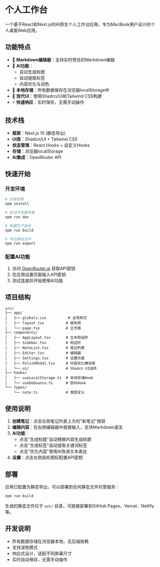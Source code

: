 # 个人工作台

一个基于React和Next.js的AI原生个人工作台应用，专为MacBook用户设计的个人桌面Web应用。

## 功能特点

- 📝 **Markdown编辑器**：支持实时预览的Markdown编辑
- 🤖 **AI功能**：
  - 自动生成标题
  - 自动提取标签
  - 内容优化与润色
- 💾 **本地存储**：所有数据保存在浏览器localStorage中
- 🎨 **现代UI**：使用Shadcn/UI和Tailwind CSS构建
- ⚡ **快速响应**：实时保存，无需手动操作

## 技术栈

- **框架**：Next.js 15 (静态导出)
- **UI库**：Shadcn/UI + Tailwind CSS
- **状态管理**：React Hooks + 自定义Hooks
- **存储**：浏览器localStorage
- **AI集成**：OpenRouter API

## 快速开始

### 开发环境

```bash
# 安装依赖
npm install

# 启动开发服务器
npm run dev

# 构建生产版本
npm run build

# 导出静态文件
npm run export
```

### 配置AI功能

1. 访问 [OpenRouter.ai](https://openrouter.ai/keys) 获取API密钥
2. 在应用设置页面输入API密钥
3. 测试连接并开始使用AI功能

## 项目结构

```
src/
├── app/
│   ├── globals.css          # 全局样式
│   ├── layout.tsx          # 根布局
│   └── page.tsx            # 主页面
├── components/
│   ├── AppLayout.tsx       # 主布局组件
│   ├── Sidebar.tsx         # 侧边栏
│   ├── NoteList.tsx        # 笔记列表
│   ├── Editor.tsx          # 编辑器
│   ├── Settings.tsx        # 设置页面
│   ├── PolishModal.tsx     # 内容优化模态框
│   └── ui/                 # Shadcn UI组件
├── hooks/
│   ├── useLocalStorage.ts  # 本地存储Hook
│   └── useDebounce.ts      # 防抖Hook
└── types/
    └── note.ts             # 类型定义
```

## 使用说明

1. **创建笔记**：点击左侧笔记列表上方的"新笔记"按钮
2. **编辑内容**：在右侧编辑器中直接输入，支持Markdown语法
3. **AI功能**：
   - 点击"生成标题"自动根据内容生成标题
   - 点击"生成标签"自动提取关键词标签
   - 点击"优化内容"使用AI改进文本表达
4. **设置**：点击左侧齿轮图标配置API密钥

## 部署

应用已配置为静态导出，可以部署到任何静态文件托管服务：

```bash
npm run build
```

生成的静态文件位于 `out/` 目录，可直接部署到GitHub Pages、Vercel、Netlify等。

## 开发说明

- 所有数据存储在浏览器本地，无后端依赖
- 支持深色模式
- 响应式设计，适配不同屏幕尺寸
- 实时自动保存，无需手动操作
